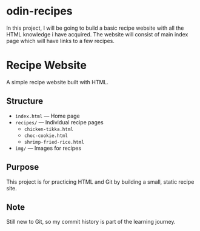 # odin-recipes

In this project, I will be going to build a basic recipe website with all the HTML knowledge i have acquired. 
The website will consist of main index page which will have links to a few recipes. 

# Recipe Website

A simple recipe website built with HTML.  

## Structure
- `index.html` — Home page
- `recipes/` — Individual recipe pages  
  - `chicken-tikka.html`
  - `choc-cookie.html`
  - `shrimp-fried-rice.html`
- `img/` — Images for recipes

## Purpose
This project is for practicing HTML and Git by building a small, static recipe site.

## Note
Still new to Git, so my commit history is part of the learning journey.